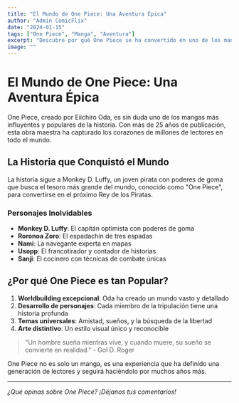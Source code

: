 ```yaml
---
title: "El Mundo de One Piece: Una Aventura Épica"
author: "Admin ComicFlix"
date: "2024-01-15"
tags: ["One Piece", "Manga", "Aventura"]
excerpt: "Descubre por qué One Piece se ha convertido en uno de los mangas más populares de todos los tiempos."
image: ""
---
```


# El Mundo de One Piece: Una Aventura Épica

One Piece, creado por Eiichiro Oda, es sin duda uno de los mangas más influyentes y populares de la historia. Con más de 25 años de publicación, esta obra maestra ha capturado los corazones de millones de lectores en todo el mundo.

## La Historia que Conquistó el Mundo

La historia sigue a Monkey D. Luffy, un joven pirata con poderes de goma que busca el tesoro más grande del mundo, conocido como "One Piece", para convertirse en el próximo Rey de los Piratas.

### Personajes Inolvidables

- **Monkey D. Luffy**: El capitán optimista con poderes de goma
- **Roronoa Zoro**: El espadachín de tres espadas
- **Nami**: La navegante experta en mapas
- **Usopp**: El francotirador y contador de historias
- **Sanji**: El cocinero con técnicas de combate únicas

## ¿Por qué One Piece es tan Popular?

1. **Worldbuilding excepcional**: Oda ha creado un mundo vasto y detallado
2. **Desarrollo de personajes**: Cada miembro de la tripulación tiene una historia profunda
3. **Temas universales**: Amistad, sueños, y la búsqueda de la libertad
4. **Arte distintivo**: Un estilo visual único y reconocible

> "Un hombre sueña mientras vive, y cuando muere, su sueño se convierte en realidad." - Gol D. Roger

One Piece no es solo un manga, es una experiencia que ha definido una generación de lectores y seguirá haciéndolo por muchos años más.

---

*¿Qué opinas sobre One Piece? ¡Déjanos tus comentarios!*